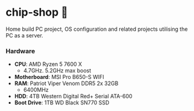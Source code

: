 # chip-shop 🍟
Home build PC project, OS configuration and related projects utilising the PC as a server.

### Hardware
- **CPU**: AMD Ryzen 5 7600 X
  - 4.7GHz. 5.2GHz max boost
- **Motherboard**: MSI Pro B650-S WIFI
- **RAM**: Patriot Viper Venom DDR5 2x 32GB
  - 6400MHz
- **HDD**:  4TB Western Digital Red+ Serial ATA-600
- **Boot Drive**: 1TB WD Black SN770 SSD
